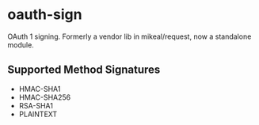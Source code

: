 oauth-sign
==========

OAuth 1 signing. Formerly a vendor lib in mikeal/request, now a standalone module.

## Supported Method Signatures

- HMAC-SHA1
- HMAC-SHA256
- RSA-SHA1
- PLAINTEXT